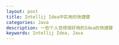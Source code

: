 ```yaml
---
layout: post
title: Intellij Idea中实用的快捷键
categories: Java
description: 一些个人觉得很好用的Idea的快捷键
keywords: Intellij Idea, Java
---
```





